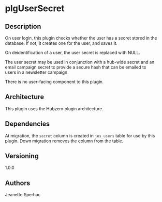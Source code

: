 # plgUserSecret

## Description

On user login, this plugin checks whether the user has a secret
stored in the database. If not, it creates one for the user, and saves it.

On deidentification of a user, the user secret is replaced with NULL.

The user secret may be used in conjunction with a hub-wide secret and an email
campaign secret to provide a secure hash that can be emailed to users in a
newsletter campaign.

There is no user-facing component to this plugin.

## Architecture

This plugin uses the Hubzero plugin architecture.

## Dependencies

At migration, the `secret` column is created in `jos_users` table for use by 
this plugin. Down migration removes the column from the table.

## Versioning

1.0.0

## Authors

Jeanette Sperhac
